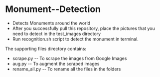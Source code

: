 # Monument--Detection
* Detects Monuments around the world
* After you successfully pull this repository, place the pictures that you need to detect in the test_images directory
* Run recognition.sh script to detect the monument in terminal.

The supporting files directory contains:
* scrape.py -- To scrape the images from Google Images
* aug.py -- To augment the scraped images
* rename_all.py -- To rename all the files in the folders
